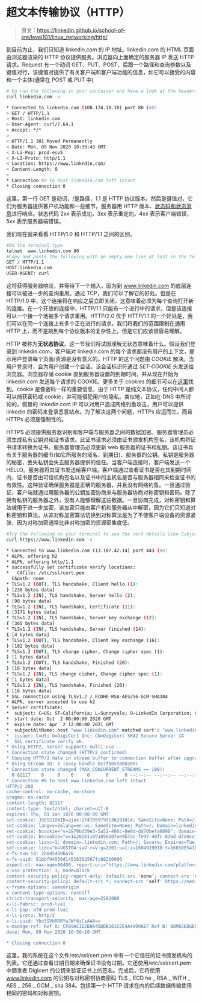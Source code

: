 # 超文本传输协议（HTTP）

> 原文：<https://linkedin.github.io/school-of-sre/level101/linux_networking/http/>

到目前为止，我们只知道 linkedin.com 的 IP 地址。linkedin.com 的 HTML 页面由浏览器渲染的 HTTP 协议提供服务。浏览器向上面确定的服务器 IP 发送 HTTP 请求。Request 有一个动词 GET、PUT、POST，后跟一个路径和查询参数以及键值对行，该键值对提供了有关客户端和客户端功能的信息，如它可以接受的内容和一个主体(通常在 POST 或 PUT 中)

```sh
# Eg run the following in your container and have a look at the headers 
curl linkedin.com -v 
```

```sh
* Connected to linkedin.com (108.174.10.10) port 80 (#0)
> GET / HTTP/1.1
> Host: linkedin.com
> User-Agent: curl/7.64.1
> Accept: */*
> 
< HTTP/1.1 301 Moved Permanently
< Date: Mon, 09 Nov 2020 10:39:43 GMT
< X-Li-Pop: prod-esv5
< X-LI-Proto: http/1.1
< Location: https://www.linkedin.com/
< Content-Length: 0
< 
* Connection #0 to host linkedin.com left intact
* Closing connection 0 
```

这里，第一行 GET 是动词，/是路径，1.1 是 HTTP 协议版本。然后是键值对，它们为服务器提供客户机功能和一些细节。服务器用 HTTP 版本、[状态码和状态消息](https://en.wikipedia.org/wiki/List_of_HTTP_status_codes)进行响应。状态代码 2xx 表示成功，3xx 表示重定向，4xx 表示客户端错误，5xx 表示服务器端错误。

我们现在就来看看 HTTP/1.0 和 HTTP/1.1 之间的区别。

```sh
#On the terminal type
telnet  www.linkedin.com 80
#Copy and paste the following with an empty new line at last in the telnet STDIN
GET / HTTP/1.1
HOST:linkedin.com
USER-AGENT: curl 
```

这将获得服务器响应，并等待下一个输入，因为到 www.linkedin.com 的底层连接可以被进一步的查询重用。通过 TCP，我们可以了解它的好处。但是在 HTTP/1.0 中，这个连接将在响应之后立即关闭，这意味着必须为每个查询打开新的连接。在一个开放的连接中，HTTP/1.1 只能有一个进行中的请求，但是该连接可以一个接一个地被多个请求重用。HTTP/2.0 优于 HTTP/1.1 的一个好处是，我们可以在同一个连接上有多个正在进行的请求。我们将我们的范围限制在通用 HTTP 上，而不是跳到每个协议版本的复杂性上，但是它们应该很容易理解。

HTTP 被称为**无状态协议**。这一节我们将试图理解无状态意味着什么。假设我们登录到 linkedin.com，客户端对 linkedin.com 的每个请求都没有用户的上下文，提示用户登录每个页面/资源是没有意义的。HTTP 的这个问题由 *COOKIE* 解决。当用户登录时，会为用户创建一个会话。该会话标识符通过 *SET-COOKIE* 头发送给浏览器。浏览器存储 cookie 直到服务器设置的到期时间，并从现在开始为 linkedin.com 发送每个请求的 COOKIE。更多关于 cookies 的细节可以在[这里](https://developer.mozilla.org/en-US/docs/Web/HTTP/Cookies)找到。cookie 是像密码一样的重要信息，由于 HTTP 是纯文本协议，任何中间人都可以捕获密码或 cookie，并可能侵犯用户的隐私。类似地，正如在 DNS 中所讨论的，假冒的 linkedin.com IP 可以对用户造成网络钓鱼攻击，用户可以提供 linkedin 的密码来登录恶意站点。为了解决这两个问题，HTTPs 应运而生，而且 HTTPs 必须是强制性的。

HTTPS 必须提供服务器识别和客户端与服务器之间的数据加密。服务器管理员必须生成私有公钥对和证书请求。此证书请求必须由证书颁发机构签名，该机构将证书请求转换为证书。服务器管理员必须更新 web 服务器的证书和私钥。该证书具有关于服务器的细节(如它所服务的域名、到期日)、服务器的公钥。私钥是服务器的秘密，丢失私钥会失去服务器提供的信任。当客户端连接时，客户端发送一个 HELLO。服务器将其证书发送给客户端。客户端通过查看证书是否在其到期时间内、证书是否由可信机构签名以及证书中的主机名是否与服务器相同来检查证书的有效性。这种验证确保服务器是正确的服务器，并且没有网络钓鱼。一旦通过验证，客户端就通过用服务器的公钥加密协商来与服务器协商对称密钥和密码。除了拥有私钥的服务器之外，没有人能够理解这些数据。一旦协商完成，对称密钥和算法被用于进一步加密，该加密只能由客户机和服务器从中解密，因为它们只知道对称密钥和算法。从非对称加密算法切换到对称算法是为了不使客户端设备的资源紧张，因为对称加密通常比非对称加密的资源密集度低。

```sh
#Try the following on your terminal to see the cert details like Subject Name(domain name), Issuer details, Expiry date
curl https://www.linkedin.com -v 
```

```sh
* Connected to www.linkedin.com (13.107.42.14) port 443 (#0)
* ALPN, offering h2
* ALPN, offering http/1.1
* successfully set certificate verify locations:
*   CAfile: /etc/ssl/cert.pem
  CApath: none
* TLSv1.2 (OUT), TLS handshake, Client hello (1):
} [230 bytes data]
* TLSv1.2 (IN), TLS handshake, Server hello (2):
{ [90 bytes data]
* TLSv1.2 (IN), TLS handshake, Certificate (11):
{ [3171 bytes data]
* TLSv1.2 (IN), TLS handshake, Server key exchange (12):
{ [365 bytes data]
* TLSv1.2 (IN), TLS handshake, Server finished (14):
{ [4 bytes data]
* TLSv1.2 (OUT), TLS handshake, Client key exchange (16):
} [102 bytes data]
* TLSv1.2 (OUT), TLS change cipher, Change cipher spec (1):
} [1 bytes data]
* TLSv1.2 (OUT), TLS handshake, Finished (20):
} [16 bytes data]
* TLSv1.2 (IN), TLS change cipher, Change cipher spec (1):
{ [1 bytes data]
* TLSv1.2 (IN), TLS handshake, Finished (20):
{ [16 bytes data]
* SSL connection using TLSv1.2 / ECDHE-RSA-AES256-GCM-SHA384
* ALPN, server accepted to use h2
* Server certificate:
*  subject: C=US; ST=California; L=Sunnyvale; O=LinkedIn Corporation; CN=www.linkedin.com
*  start date: Oct  2 00:00:00 2020 GMT
*  expire date: Apr  2 12:00:00 2021 GMT
*  subjectAltName: host "www.linkedin.com" matched cert's "www.linkedin.com"
*  issuer: C=US; O=DigiCert Inc; CN=DigiCert SHA2 Secure Server CA
*  SSL certificate verify ok.
* Using HTTP2, server supports multi-use
* Connection state changed (HTTP/2 confirmed)
* Copying HTTP/2 data in stream buffer to connection buffer after upgrade: len=0
* Using Stream ID: 1 (easy handle 0x7fb055808200)
* Connection state changed (MAX_CONCURRENT_STREAMS == 100)!
  0 82117    0     0    0     0      0      0 --:--:-- --:--:-- --:--:--     0
* Connection #0 to host www.linkedin.com left intact
HTTP/2 200 
cache-control: no-cache, no-store
pragma: no-cache
content-length: 82117
content-type: text/html; charset=utf-8
expires: Thu, 01 Jan 1970 00:00:00 GMT
set-cookie: JSESSIONID=ajax:2747059799136291014; SameSite=None; Path=/; Domain=.www.linkedin.com; Secure
set-cookie: lang=v=2&lang=en-us; SameSite=None; Path=/; Domain=linkedin.com; Secure
set-cookie: bcookie="v=2&70bd59e3-5a51-406c-8e0d-dd70befa8890"; domain=.linkedin.com; Path=/; Secure; Expires=Wed, 09-Nov-2022 22:27:42 GMT; SameSite=None
set-cookie: bscookie="v=1&202011091050107ae9b7ac-fe97-40fc-830d-d7a9ccf80659AQGib5iXwarbY8CCBP94Q39THkgUlx6J"; domain=.www.linkedin.com; Path=/; Secure; Expires=Wed, 09-Nov-2022 22:27:42 GMT; HttpOnly; SameSite=None
set-cookie: lissc=1; domain=.linkedin.com; Path=/; Secure; Expires=Tue, 09-Nov-2021 10:50:10 GMT; SameSite=None
set-cookie: lidc="b=VGST04:s=V:r=V:g=2201:u=1:i=1604919010:t=1605005410:v=1:sig=AQHe-KzU8i_5Iy6MwnFEsgRct3c9Lh5R"; Expires=Tue, 10 Nov 2020 10:50:10 GMT; domain=.linkedin.com; Path=/; SameSite=None; Secure
x-fs-txn-id: 2b8d5409ba70
x-fs-uuid: 61bbf94956d14516302567fc882b0000
expect-ct: max-age=86400, report-uri="https://www.linkedin.com/platform-telemetry/ct"
x-xss-protection: 1; mode=block
content-security-policy-report-only: default-src 'none'; connect-src 'self' www.linkedin.com www.google-analytics.com https://dpm.demdex.net/id lnkd.demdex.net blob: https://linkedin.sc.omtrdc.net/b/ss/ static.licdn.com static-exp1.licdn.com static-exp2.licdn.com static-exp3.licdn.com; script-src 'sha256-THuVhwbXPeTR0HszASqMOnIyxqEgvGyBwSPBKBF/iMc=' 'sha256-PyCXNcEkzRWqbiNr087fizmiBBrq9O6GGD8eV3P09Ik=' 'sha256-2SQ55Erm3CPCb+k03EpNxU9bdV3XL9TnVTriDs7INZ4=' 'sha256-S/KSPe186K/1B0JEjbIXcCdpB97krdzX05S+dHnQjUs=' platform.linkedin.com platform-akam.linkedin.com platform-ecst.linkedin.com platform-azur.linkedin.com static.licdn.com static-exp1.licdn.com static-exp2.licdn.com static-exp3.licdn.com; img-src data: blob: *; font-src data: *; style-src 'self' 'unsafe-inline' static.licdn.com static-exp1.licdn.com static-exp2.licdn.com static-exp3.licdn.com; media-src dms.licdn.com; child-src blob: *; frame-src 'self' lnkd.demdex.net linkedin.cdn.qualaroo.com; manifest-src 'self'; report-uri https://www.linkedin.com/platform-telemetry/csp?f=g
content-security-policy: default-src *; connect-src 'self' https://media-src.linkedin.com/media/ www.linkedin.com s.c.lnkd.licdn.com m.c.lnkd.licdn.com s.c.exp1.licdn.com s.c.exp2.licdn.com m.c.exp1.licdn.com m.c.exp2.licdn.com wss://*.linkedin.com dms.licdn.com https://dpm.demdex.net/id lnkd.demdex.net blob: https://accounts.google.com/gsi/status https://linkedin.sc.omtrdc.net/b/ss/ www.google-analytics.com static.licdn.com static-exp1.licdn.com static-exp2.licdn.com static-exp3.licdn.com media.licdn.com media-exp1.licdn.com media-exp2.licdn.com media-exp3.licdn.com; img-src data: blob: *; font-src data: *; style-src 'unsafe-inline' 'self' static-src.linkedin.com *.licdn.com; script-src 'report-sample' 'unsafe-inline' 'unsafe-eval' 'self' spdy.linkedin.com static-src.linkedin.com *.ads.linkedin.com *.licdn.com static.chartbeat.com www.google-analytics.com ssl.google-analytics.com bcvipva02.rightnowtech.com www.bizographics.com sjs.bizographics.com js.bizographics.com d.la4-c1-was.salesforceliveagent.com slideshare.www.linkedin.com https://snap.licdn.com/li.lms-analytics/ platform.linkedin.com platform-akam.linkedin.com platform-ecst.linkedin.com platform-azur.linkedin.com; object-src 'none'; media-src blob: *; child-src blob: lnkd-communities: voyager: *; frame-ancestors 'self'; report-uri https://www.linkedin.com/platform-telemetry/csp?f=l
x-frame-options: sameorigin
x-content-type-options: nosniff
strict-transport-security: max-age=2592000
x-li-fabric: prod-lva1
x-li-pop: afd-prod-lva1
x-li-proto: http/2
x-li-uuid: Ybv5SVbRRRYwJWf8iCsAAA==
x-msedge-ref: Ref A: CFB9AC1D2B0645DDB161CEE4A4909AEF Ref B: BOM02EDGE0712 Ref C: 2020-11-09T10:50:10Z
date: Mon, 09 Nov 2020 10:50:10 GMT

* Closing connection 0 
```

这里，我的系统在这个文件/etc/ssl/cert.pem 中有一个它信任的证书颁发机构的列表。它还通过查看过期日期来确保证书没有过期。它还使用/etc/ssl/cert.pem 中颁发者 Digicert 的公钥来验证证书上的签名。完成后，它将使用 www.linkedin.com 的公钥与对称密钥协商密码 TLS _ ECD he _ RSA _ WITH _ AES _ 256 _ GCM _ sha 384。包括第一个 HTTP 请求在内的后续数据传输使用相同的密码和对称密钥。